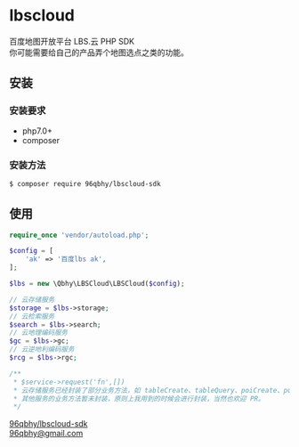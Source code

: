 # lbscloud
百度地图开放平台 LBS.云 PHP SDK  
你可能需要给自己的产品弄个地图选点之类的功能。

## 安装
### 安装要求
* php7.0+
* composer

### 安装方法
```bash
$ composer require 96qbhy/lbscloud-sdk
```

## 使用
```php
require_once 'vendor/autoload.php';

$config = [
    'ak' => '百度lbs ak',
];

$lbs = new \Qbhy\LBSCloud\LBSCloud($config);

// 云存储服务
$storage = $lbs->storage;
// 云检索服务
$search = $lbs->search;
// 云地理编码服务
$gc = $lbs->gc;
// 云逆地利编码服务
$rcg = $lbs->rgc;

/**
 * $service->request('fn',[])
 * 云存储服务已经封装了部分业务方法，如 tableCreate、tableQuery、poiCreate、poiQuery 等，如你需要的方法不在已封装的方法内，你可以自行封装，然后提 PR 给我。
 * 其他服务的业务方法暂未封装，原则上我用到的时候会进行封装，当然也欢迎 PR。
 */
```
[96qbhy/lbscloud-sdk](https://github.com/96qbhy/lbscloud-sdk)  
96qbhy@gmail.com